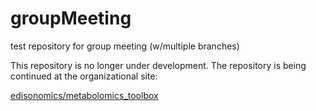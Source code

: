# groupMeeting
test repository for group meeting (w/multiple branches)

This repository is no longer under development.
The repository is being continued at the 
organizational site:

[edisonomics/metabolomics_toolbox](https://github.com/edisonomics/metabolomics_toolbox)
